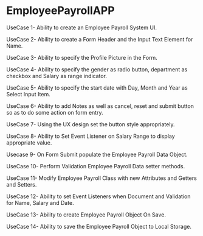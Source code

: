 # EmployeePayrollAPP

UseCase 1-
Ability to create an Employee Payroll System UI.

UseCase 2-
Ability to create a Form Header and the Input Text Element for Name.

UseCase 3-
Ability to specify the Profile Picture in the Form.

UseCase 4-
Ability to specify the gender as radio button, department as checkbox and Salary as range indicator.

UseCase 5-
Ability to specify the start date with Day, Month and Year as Select Input Item.

UseCase 6-
Ability to add Notes as well as cancel, reset and submit button so as to do some action on form entry.

UseCase 7-
Using the UX design set the button style appropriately.

UseCase 8-
Ability to Set Event Listener on Salary Range to display appropriate value.

Usecase 9-
On Form Submit populate the Employee Payroll Data Object.

UseCase 10-
Perform Validation Employee Payroll Data setter methods.

UseCase 11-
Modify Employee Payroll Class with new Attributes and Getters and Setters.

UseCase 12-
Ability to set Event Listeners when Document and Validation for Name, Salary and Date.

UseCase 13-
Ability to create Employee Payroll Object On Save.

UseCase 14-
Ability to save the Employee Payroll Object to Local Storage.